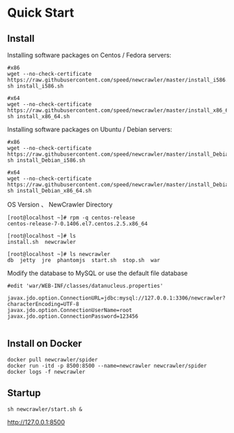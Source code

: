 # Quick Start


Install
----

Installing software packages on Centos / Fedora servers:
```
#x86
wget --no-check-certificate https://raw.githubusercontent.com/speed/newcrawler/master/install_i586.sh
sh install_i586.sh

#x64
wget --no-check-certificate https://raw.githubusercontent.com/speed/newcrawler/master/install_x86_64.sh
sh install_x86_64.sh
```

Installing software packages on Ubuntu / Debian servers:
```
#x86
wget --no-check-certificate https://raw.githubusercontent.com/speed/newcrawler/master/install_Debian_i586.sh
sh install_Debian_i586.sh

#x64
wget --no-check-certificate https://raw.githubusercontent.com/speed/newcrawler/master/install_Debian_x86_64.sh
sh install_Debian_x86_64.sh
```


OS Version 、 NewCrawler Directory
```	
[root@localhost ~]# rpm -q centos-release
centos-release-7-0.1406.el7.centos.2.5.x86_64

[root@localhost ~]# ls
install.sh  newcrawler

[root@localhost ~]# ls newcrawler
db  jetty  jre  phantomjs  start.sh  stop.sh  war
```

Modify the database to MySQL or use the default file database

```
#edit 'war/WEB-INF/classes/datanucleus.properties'
	
javax.jdo.option.ConnectionURL=jdbc:mysql://127.0.0.1:3306/newcrawler?characterEncoding=UTF-8
javax.jdo.option.ConnectionUserName=root
javax.jdo.option.ConnectionPassword=123456
	
```

Install on Docker
----

```
docker pull newcrawler/spider
docker run -itd -p 8500:8500 --name=newcrawler newcrawler/spider
docker logs -f newcrawler
```

	
Startup
----
```
sh newcrawler/start.sh &
```
http://127.0.0.1:8500 
